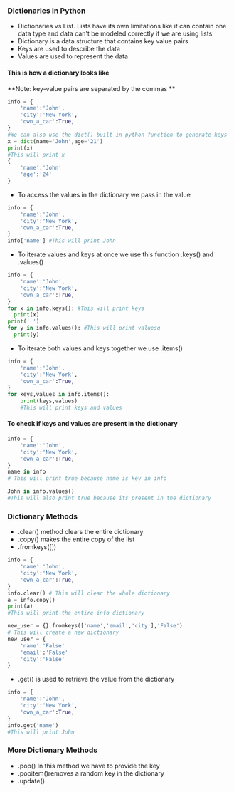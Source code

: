 ### Dictionaries in Python
* Dictionaries vs List. Lists have its own limitations like it can contain one data type and data can't be modeled correctly if we are using lists
* Dictionary is a data structure that contains key value pairs
* Keys are used to describe the data
* Values are used to represent the data

#### This is how a dictionary looks like
**Note: key-value pairs are separated by the commas **

```Python
info = {
    'name':'John',
    'city':'New York',
    'own_a_car':True,
}
#We can also use the dict() built in python function to generate keys
x = dict(name='John',age='21')
print(x)
#This will print x
{
    'name':'John'
    'age':'24'
}
```

* To access the values in the dictionary we pass in the value

```Python
info = {
    'name':'John',
    'city':'New York',
    'own_a_car':True,
}
info['name'] #This will print John
```

* To iterate values and keys at once we use this function .keys() and .values()
 
```Python
info = {
    'name':'John',
    'city':'New York',
    'own_a_car':True,
}
for x in info.keys(): #This will print keys
  print(x)
print(' ')
for y in info.values(): #This will print valuesq
  print(y)  
```

* To iterate both values and keys together we use .items()
```Python
info = {
    'name':'John',
    'city':'New York',
    'own_a_car':True,
}
for keys,values in info.items():
    print(keys,values)
    #This will print keys and values
```

#### To check if keys and values are present in the dictionary

```Python
info = {
    'name':'John',
    'city':'New York',
    'own_a_car':True,
}
name in info
# This will print true because name is key in info

John in info.values()
#This will also print true because its present in the dictionary
```

### Dictionary Methods
* .clear() method clears the entire dictionary
* .copy() makes the entire copy of the list
* .fromkeys([])

```Python
info = {
    'name':'John',
    'city':'New York',
    'own_a_car':True,
}
info.clear() # This will clear the whole dictionary
a = info.copy()
print(a)
#This will print the entire info dictionary

new_user = {}.fromkeys(['name','email','city'],'False')
# This will create a new dictionary
new_user = {
    'name':'False'
    'email':'False'
    'city':'False'
}
```

* .get() is used to retrieve the value from the dictionary

```Python
info = {
    'name':'John',
    'city':'New York',
    'own_a_car':True,
}
info.get('name')
#This will print John
```

### More Dictionary Methods

* .pop() In this method we have to provide the key
* .popitem()removes a random key in the dictionary
* .update()